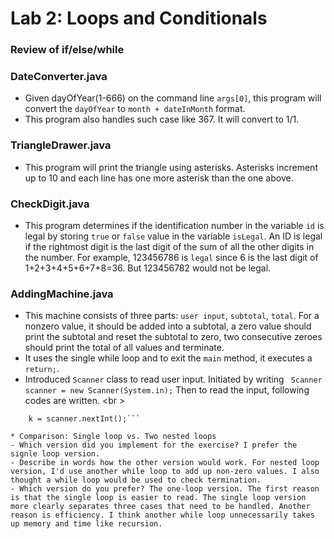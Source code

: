 Lab 2: Loops and Conditionals
===

### Review of if/else/while

### DateConverter.java 
* Given dayOfYear(1-666) on the command line ```args[0]```, this program will convert the ```dayOfYear``` to ```month + dateInMonth``` format.
* This program also handles such case like 367. It will convert to 1/1.

### TriangleDrawer.java
* This program will print the triangle using asterisks. Asterisks increment up to 10 and each line has one more asterisk than the one above.

### CheckDigit.java
* This program determines if the identification number in the variable ```id``` is legal by storing ```true``` or ```false``` value in the variable ```isLegal```. An ID is legal if the rightmost digit is the last digit of the sum of all the other digits in the number. For example, 123456786 is ```legal``` since 6 is the last digit of 1+2+3+4+5+6+7+8=36. But 123456782 would not be legal.

### AddingMachine.java
* This machine consists of three parts: ```user input```, ```subtotal```, ```total```. For a nonzero value, it should be added into a subtotal, a zero value should print the subtotal and reset the subtotal to zero, two consecutive zeroes should print the total of all values and terminate.
* It uses the single while loop and to exit the ```main``` method, it executes a ```return;```. 
* Introduced ```Scanner``` class to read user input. Initiated by writing ``` Scanner scanner = new Scanner(System.in);``` Then to read the input, following codes are written. <br \>
``` int k;
    k = scanner.nextInt();```

* Comparison: Single loop vs. Two nested loops
- Which version did you implement for the exercise? I prefer the signle loop version.
- Describe in words how the other version would work. For nested loop version, I'd use another while loop to add up non-zero values. I also thought a while loop would be used to check termination.
- Which version do you prefer? The one-loop version. The first reason is that the single loop is easier to read. The single loop version more clearly separates three cases that need to be handled. Another reason is efficiency. I think another while loop unnecessarily takes up memory and time like recursion.